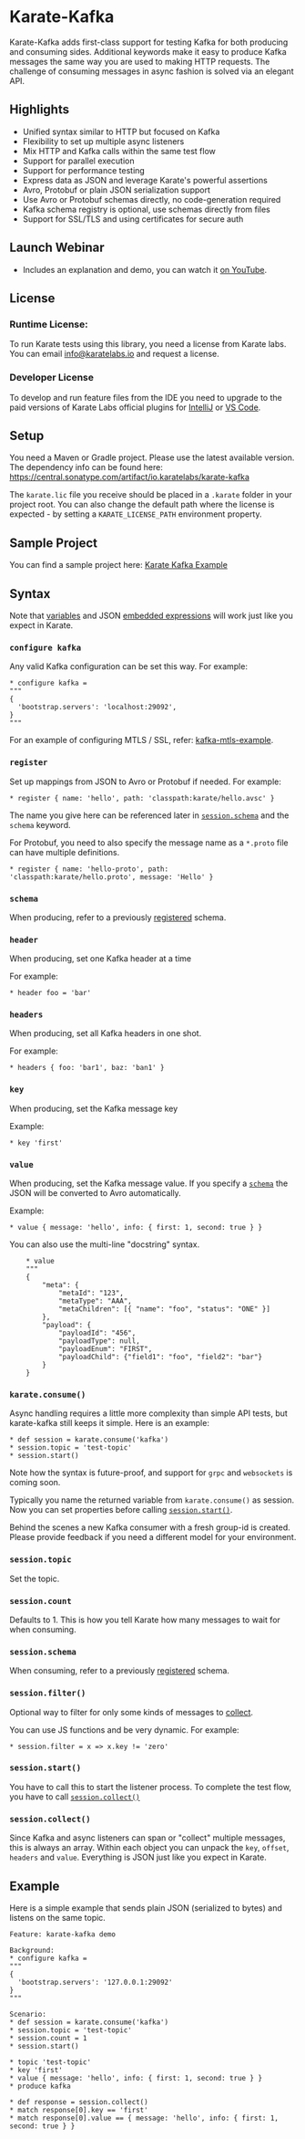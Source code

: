 # Karate-Kafka

Karate-Kafka adds first-class support for testing Kafka for both producing and consuming sides. Additional keywords make it easy to produce Kafka messages the same way you are used to making HTTP requests. The challenge of consuming messages in async fashion is solved via an elegant API.

## Highlights
* Unified syntax similar to HTTP but focused on Kafka
* Flexibility to set up multiple async listeners
* Mix HTTP and Kafka calls within the same test flow
* Support for parallel execution
* Support for performance testing 
* Express data as JSON and leverage Karate's powerful assertions
* Avro, Protobuf or plain JSON serialization support
* Use Avro or Protobuf schemas directly, no code-generation required
* Kafka schema registry is optional, use schemas directly from files
* Support for SSL/TLS and using certificates for secure auth

## Launch Webinar
* Includes an explanation and demo, you can watch it [on YouTube](https://youtu.be/xapqNmZoolE?si=UGKB3RnYnzoi9g1H).

## License
### Runtime License:
To run Karate tests using this library, you need a license from Karate labs. You can email info@karatelabs.io and request a license.

### Developer License
To develop and run feature files from the IDE you need to upgrade to the paid versions of Karate Labs official plugins for [IntelliJ](https://github.com/karatelabs/intellij-plugin) or [VS Code](https://github.com/karatelabs/vscode-extension).

## Setup
You need a Maven or Gradle project. Please use the latest available version. The dependency info can be found here: https://central.sonatype.com/artifact/io.karatelabs/karate-kafka

The `karate.lic` file you receive should be placed in a `.karate` folder in your project root. You can also change the default path where the license is expected - by setting a `KARATE_LICENSE_PATH` environment property.
 
## Sample Project
You can find a sample project here: [Karate Kafka Example](https://github.com/karatelabs/karate-examples/blob/main/kafka/README.md)

## Syntax

Note that [variables](https://github.com/karatelabs/karate#native-data-types) and JSON [embedded expressions](https://github.com/karatelabs/karate#embedded-expressions) will work just like you expect in Karate.

### `configure kafka`
Any valid Kafka configuration can be set this way. For example:

```cucumber
* configure kafka =
"""
{ 
  'bootstrap.servers': 'localhost:29092',
}
"""
```

For an example of configuring MTLS / SSL, refer: [kafka-mtls-example](https://github.com/karatelabs/karate-examples/blob/main/kafka-mtls/README.md).

### `register`
Set up mappings from JSON to Avro or Protobuf if needed. For example:

```cucumber
* register { name: 'hello', path: 'classpath:karate/hello.avsc' }
```

The name you give here can be referenced later in [`session.schema`](#sessionschema) and the `schema` keyword.

For Protobuf, you need to also specify the message name as a `*.proto` file can have multiple definitions.

```cucumber
* register { name: 'hello-proto', path: 'classpath:karate/hello.proto', message: 'Hello' }
```

### `schema`
When producing, refer to a previously [registered](#register) schema.

### `header`
When producing, set one Kafka header at a time

For example:

```cucumber
* header foo = 'bar'
```

### `headers`
When producing, set all Kafka headers in one shot.

For example:
```cucumber
* headers { foo: 'bar1', baz: 'ban1' }
```

### `key`
When producing, set the Kafka message key

Example:
```cucumber
* key 'first'
```

### `value`
When producing, set the Kafka message value. If you specify a [`schema`](#schema) the JSON will be converted to Avro automatically.

Example:

```cucumber
* value { message: 'hello', info: { first: 1, second: true } }
```

You can also use the multi-line "docstring" syntax.

```cucumber
    * value
    """
    {
        "meta": {
            "metaId": "123",
            "metaType": "AAA",
            "metaChildren": [{ "name": "foo", "status": "ONE" }]
        },
        "payload": {
            "payloadId": "456",
            "payloadType": null,
            "payloadEnum": "FIRST",
            "payloadChild": {"field1": "foo", "field2": "bar"}
        }
    }
```

### `karate.consume()`
Async handling requires a little more complexity than simple API tests, but karate-kafka still keeps it simple. Here is an example:

```cucumber
* def session = karate.consume('kafka')
* session.topic = 'test-topic'
* session.start()
```

Note how the syntax is future-proof, and support for `grpc` and `websockets` is coming soon.

Typically you name the returned variable from `karate.consume()` as session. Now you can set properties before calling [`session.start()`](#sessionstart).

Behind the scenes a new Kafka consumer with a fresh group-id is created. Please provide feedback if you need a different model for your environment.

### `session.topic`
Set the topic.

### `session.count`
Defaults to 1. This is how you tell Karate how many messages to wait for when consuming.

### `session.schema`
When consuming, refer to a previously [registered](#register) schema.

### `session.filter()`
Optional way to filter for only some kinds of messages to [collect](#sessioncollect).

You can use JS functions and be very dynamic. For example:

```cucumber
* session.filter = x => x.key != 'zero'
```

### `session.start()`
You have to call this to start the listener process. To complete the test flow, you have to call [`session.collect()`](#sessioncollect)

### `session.collect()`
Since Kafka and async listeners can span or "collect" multiple messages, this is always an array. Within each object you can unpack the `key`, `offset`, `headers` and `value`. Everything is JSON just like you expect in Karate.

## Example

Here is a simple example that sends plain JSON (serialized to bytes) and listens on the same topic.

```cucumber
Feature: karate-kafka demo

Background:
* configure kafka =
"""
{ 
  'bootstrap.servers': '127.0.0.1:29092'
}
"""

Scenario:
* def session = karate.consume('kafka')
* session.topic = 'test-topic'
* session.count = 1
* session.start()

* topic 'test-topic'
* key 'first'
* value { message: 'hello', info: { first: 1, second: true } }
* produce kafka

* def response = session.collect()
* match response[0].key == 'first'
* match response[0].value == { message: 'hello', info: { first: 1, second: true } }
```
